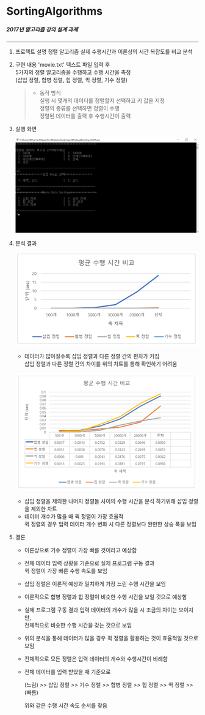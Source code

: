 # SortingAlgorithms
##### 2017년 알고리즘 강의 설계 과제
--------------------------
1. 프로젝트 설명
    정렬 알고리즘 실제 수행시간과 이론상의 시간 복잡도를 비교 분석

2. 구현 내용
    'movie.txt' 텍스트 파일 입력 후     
    5가지의 정렬 알고리즘을 수행하고 수행 시간을 측정   
    (삽입 정렬, 합병 정렬, 힙 정렬, 퀵 정렬, 기수 정렬)
    
    >* 동작 방식    
    >    실행 시 몇개의 데이터를 정렬할지 선택하고 키 값을 지정     
    >    정렬의 종류를 선택하면 정렬이 수행     
    >    정렬된 데이터를 출력 후 수행시간이 출력

3. 실행 화면

    !['screenshot.png'](screenshot.png)

4. 분석 결과

    !['result1.png'](result_graph1.PNG)

    * 데이터가 많아질수록 삽입 정렬과 다른 정렬 간의 편차가 커짐    
    삽입 정렬과 다른 정렬 간의 차이를 위의 차트를 통해 확인하기 어려움
        
    !['result.png'](result_graph.PNG)

    * 삽입 정렬을 제외한 나머지 정렬들 사이의 수행 시간을 분석 하기위해 삽입 정렬을 제외한 차트
    
    - 데이터 개수가 많을 때 퀵 정렬이 가장 효율적   
    퀵 정렬의 경우 입력 데이터 개수 변화 시 다른 정렬보다 완만한 상승 폭을 보임

5. 결론
    -	이론상으로 기수 정렬이 가장 빠를 것이라고 예상함
    -	전체 데이터 입력 상황을 기준으로 실제 프로그램 구동 결과    
        퀵 정렬이 가장 빠른 수행 속도를 보임
    -	삽입 정렬은 이론적 예상과 일치하게 가장 느린 수행 시간을 보임
    -	이론적으로 합병 정렬과 힙 정렬이 비슷한 수행 시간을 보일 것으로 예상함
    -	실제 프로그램 구동 결과 입력 데이터의 개수가 많을 시 조금의 차이는 보이지만,    
        전체적으로 비슷한 수행 시간을 갖는 것으로 보임
    -	위의 분석을 통해 데이터가 많을 경우 퀵 정렬을 활용하는 것이 효율적일 것으로 보임
    -	전체적으로 모든 정렬은 입력 데이터의 개수와 수행시간이 비례함
    -	전체 데이터를 입력 받았을 때 기준으로
        
        (느림) >> 삽입 정렬 >> 기수 정렬 >> 합병 정렬 >> 힙 정렬 >> 퀵 정렬 >> (빠름)

        위와 같은 수행 시간 속도 순서를 찾음

